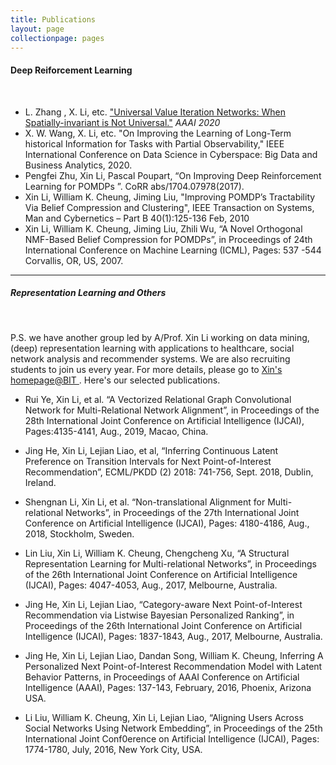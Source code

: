 ```yaml
---
title: Publications
layout: page
collectionpage: pages
---
```




#### Deep Reiforcement Learning

<br>

-  L. Zhang , X. Li, etc.  <a href="https://www.aaai.org/Papers/AAAI/2020GB/AAAI-ZhangL.10191.pdf"> "Universal Value Iteration Networks: When Spatially-invariant is Not Universal."</a> <em>AAAI 2020</em>
-  X. W. Wang, X. Li, etc. "On Improving the Learning of Long-Term historical Information for Tasks with Partial Observability," IEEE International Conference on Data Science in Cyberspace: Big Data and Business Analytics, 2020.
-  Pengfei Zhu, Xin Li, Pascal Poupart, “On Improving Deep Reinforcement Learning for POMDPs ”. CoRR abs/1704.07978(2017).
-  Xin Li, William K. Cheung, Jiming Liu, "Improving POMDP’s Tractability Via Belief Compression and Clustering", IEEE Transaction on Systems, Man and Cybernetics – Part B 40(1):125-136 Feb, 2010
-  Xin Li, William K. Cheung, Jiming Liu, Zhili Wu, “A Novel Orthogonal NMF-Based Belief Compression for POMDPs”, in Proceedings of 24th International Conference on Machine Learning (ICML), Pages: 537 -544 Corvallis, OR, US, 2007.


---

##### Representation Learning and Others

<br>

P.S. we have another group led by A/Prof. Xin Li working on data mining, (deep) representation learning with applications to healthcare, social network analysis and recommender systems. We are also recruiting students to join us every year. For more details, please go to <a href="http://cs.bit.edu.cn/szdw/jsml/js/lixin/index.htm" > Xin's homepage@BIT </a>.  Here's our selected publications.  

-  Rui Ye, Xin Li, et al. “A Vectorized Relational Graph Convolutional Network for Multi-Relational Network Alignment”, in Proceedings of the 28th International Joint Conference on Artificial Intelligence (IJCAI), Pages:4135-4141, Aug., 2019, Macao, China.

-  Jing He, Xin Li, Lejian Liao, et al, “Inferring Continuous Latent Preference on Transition Intervals for Next Point-of-Interest Recommendation”, ECML/PKDD (2) 2018: 741-756, Sept. 2018, Dublin, Ireland.

-  Shengnan Li, Xin Li, et al. “Non-translational Alignment for Multi-relational Networks”, in Proceedings of the 27th International Joint Conference on Artificial Intelligence (IJCAI), Pages: 4180-4186, Aug., 2018, Stockholm, Sweden.

- Lin Liu, Xin Li, William K. Cheung, Chengcheng Xu, “A Structural Representation Learning for Multi-relational Networks”, in Proceedings of the 26th International Joint Conference on Artificial Intelligence (IJCAI), Pages: 4047-4053, Aug., 2017, Melbourne, Australia. 

- Jing He, Xin Li, Lejian Liao, “Category-aware Next Point-of-Interest Recommendation via Listwise Bayesian Personalized Ranking”, in Proceedings of the 26th International Joint Conference on Artificial Intelligence (IJCAI), Pages: 1837-1843, Aug., 2017, Melbourne, Australia. 

- Jing He, Xin Li, Lejian Liao, Dandan Song, William K. Cheung, Inferring A Personalized Next Point-of-Interest Recommendation Model with Latent Behavior Patterns, in Proceedings of AAAI Conference on Artificial Intelligence (AAAI), Pages: 137-143, February, 2016, Phoenix, Arizona USA. 

-  Li Liu, William K. Cheung, Xin Li, Lejian Liao, “Aligning Users Across Social Networks Using Network Embedding”, in Proceedings of the 25th International Joint Conf0erence on Artificial Intelligence (IJCAI), Pages: 1774-1780, July, 2016, New York City, USA.

<!--- ##### Conference

- 

##### Preprints

- 
- 

---

##### 2018
- 
  

---

##### 2017

- <a href="https://cims.nyu.edu/~brenden/papers/LakeEtAl2017BBS.pdf">Lake, B. M., Ullman, T. D., Tenenbaum, J. B., and Gershman, S. J. (2017). Building machines that learn and think like people.</a> <em>Behavioral and Brain Sciences</em>, 40, E253.

- <a href="https://cims.nyu.edu/~brenden/papers/RotheEtAl2017NIPS.pdf">Rothe, A., Lake, B. M., and Gureckis, T. M. (2017). Question asking as program generation.</a> <em> Advances in Neural Information Processing Systems 30. </em> [<a href="https://cims.nyu.edu/~brenden/papers/RotheEtAl2017NIPS_supp.pdf">Supporting Info.</a>]
--->
